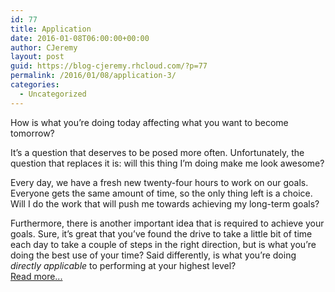 ```yaml
---
id: 77
title: Application
date: 2016-01-08T06:00:00+00:00
author: CJeremy
layout: post
guid: https://blog-cjeremy.rhcloud.com/?p=77
permalink: /2016/01/08/application-3/
categories:
  - Uncategorized
---
```

How is what you&#8217;re doing today affecting what you want to become tomorrow?

It&#8217;s a question that deserves to be posed more often. Unfortunately, the question that replaces it is: will this thing I&#8217;m doing make me look awesome?

Every day, we have a fresh new twenty-four hours to work on our goals. Everyone gets the same amount of time, so the only thing left is a choice. Will I do the work that will push me towards achieving my long-term goals?

Furthermore, there is another important idea that is required to achieve your goals. Sure, it&#8217;s great that you&#8217;ve found the drive to take a little bit of time each day to take a couple of steps in the right direction, but is what you&#8217;re doing the best use of your time? Said differently, is what you&#8217;re doing _directly applicable_ to performing at your highest level? <span class="post-teaser-more">&nbsp;<br /><a href="http://blog-cjeremy.rhcloud.com/2016/01/08/application-3/" title="Permanent Link: Application" rel="bookmark">Read more...</br></span></p>